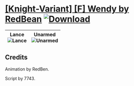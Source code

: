 # [\[Knight-Variant\] \[F\] Wendy by RedBean](https://github.com/Klokinator/FE-Repo/tree/main/Battle%20Animations/Infantry%20-%20Knights,%20Generals,%20Armors/%5BKnight-Variant%5D%20%5BF%5D%20Wendy%20by%20RedBean) [![Download](https://img.shields.io/badge/Download--red?style=social&logo=github)](https://minhaskamal.github.io/DownGit/#/home?url=https://github.com/Klokinator/FE-Repo/tree/main/Battle%20Animations/Infantry%20-%20Knights,%20Generals,%20Armors/%5BKnight-Variant%5D%20%5BF%5D%20Wendy%20by%20RedBean)

| <b>Lance</b><br/><img alt="Lance" src="https://raw.githubusercontent.com/Klokinator/FE-Repo/main/Battle%20Animations/Infantry%20-%20Knights,%20Generals,%20Armors/%5BKnight-Variant%5D%20%5BF%5D%20Wendy%20by%20RedBean/2.%20Lance/Lance.gif"/> | <b>Unarmed</b><br/><img alt="Unarmed" src="https://raw.githubusercontent.com/Klokinator/FE-Repo/main/Battle%20Animations/Infantry%20-%20Knights,%20Generals,%20Armors/%5BKnight-Variant%5D%20%5BF%5D%20Wendy%20by%20RedBean/8.%20Unarmed/Unarmed.gif"/> |
| :---: | :---: |

## Credits

Animation by RedBen.

Script by 7743.

